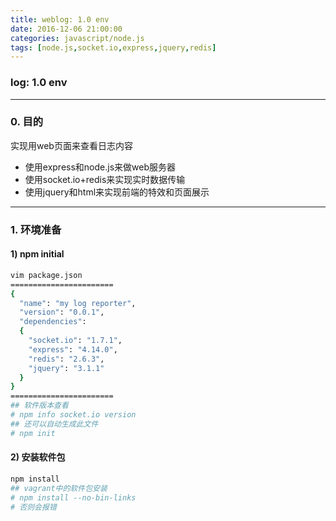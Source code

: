 ```yaml
---
title: weblog: 1.0 env
date: 2016-12-06 21:00:00
categories: javascript/node.js
tags: [node.js,socket.io,express,jquery,redis]
---
```

### log: 1.0 env

---
### 0. 目的
实现用web页面来查看日志内容
- 使用express和node.js来做web服务器
- 使用socket.io+redis来实现实时数据传输
- 使用jquery和html来实现前端的特效和页面展示

---

### 1. 环境准备

#### 1) npm initial
``` bash
vim package.json
=======================
{
  "name": "my log reporter",
  "version": "0.0.1",
  "dependencies":
  {
    "socket.io": "1.7.1",
    "express": "4.14.0",
    "redis": "2.6.3",
    "jquery": "3.1.1"
  }
}
=======================
## 软件版本查看
# npm info socket.io version
## 还可以自动生成此文件
# npm init
```

#### 2) 安装软件包
``` bash
npm install
## vagrant中的软件包安装
# npm install --no-bin-links
# 否则会报错
```
